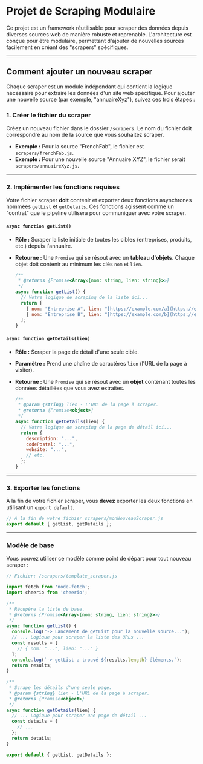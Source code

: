 # Projet de Scraping Modulaire

Ce projet est un framework réutilisable pour scraper des données depuis diverses sources web de manière robuste et reprenable. L'architecture est conçue pour être modulaire, permettant d'ajouter de nouvelles sources facilement en créant des "scrapers" spécifiques.

---

## Comment ajouter un nouveau scraper

Chaque scraper est un module indépendant qui contient la logique nécessaire pour extraire les données d'un site web spécifique. Pour ajouter une nouvelle source (par exemple, "annuaireXyz"), suivez ces trois étapes :

### 1. Créer le fichier du scraper

Créez un nouveau fichier dans le dossier `/scrapers`. Le nom du fichier doit correspondre au nom de la source que vous souhaitez scraper.

-   **Exemple :** Pour la source "FrenchFab", le fichier est `scrapers/frenchFab.js`.
-   **Exemple :** Pour une nouvelle source "Annuaire XYZ", le fichier serait `scrapers/annuaireXyz.js`.

---

### 2. Implémenter les fonctions requises

Votre fichier scraper **doit** contenir et exporter deux fonctions asynchrones nommées `getList` et `getDetails`. Ces fonctions agissent comme un "contrat" que le pipeline utilisera pour communiquer avec votre scraper.

#### `async function getList()`

-   **Rôle :** Scraper la liste initiale de toutes les cibles (entreprises, produits, etc.) depuis l'annuaire.
-   **Retourne :** Une `Promise` qui se résout avec un **tableau d'objets**. Chaque objet doit contenir au minimum les clés `nom` et `lien`.

    ```javascript
    /**
     * @returns {Promise<Array<{nom: string, lien: string}>>}
     */
    async function getList() {
      // Votre logique de scraping de la liste ici...
      return [
        { nom: "Entreprise A", lien: "[https://example.com/a](https://example.com/a)" },
        { nom: "Entreprise B", lien: "[https://example.com/b](https://example.com/b)" },
      ];
    }
    ```

#### `async function getDetails(lien)`

-   **Rôle :** Scraper la page de détail d'une seule cible.
-   **Paramètre :** Prend une chaîne de caractères `lien` (l'URL de la page à visiter).
-   **Retourne :** Une `Promise` qui se résout avec un **objet** contenant toutes les données détaillées que vous avez extraites.

    ```javascript
    /**
     * @param {string} lien - L'URL de la page à scraper.
     * @returns {Promise<object>}
     */
    async function getDetails(lien) {
      // Votre logique de scraping de la page de détail ici...
      return {
        description: "...",
        codePostal: "...",
        website: "...",
        // etc.
      };
    }
    ```

---

### 3. Exporter les fonctions

À la fin de votre fichier scraper, vous **devez** exporter les deux fonctions en utilisant un `export default`.

```javascript
// A la fin de votre fichier scrapers/monNouveauScraper.js
export default { getList, getDetails };
```

---

### Modèle de base

Vous pouvez utiliser ce modèle comme point de départ pour tout nouveau scraper :

```javascript
// Fichier: /scrapers/template_scraper.js

import fetch from 'node-fetch';
import cheerio from 'cheerio';

/**
 * Récupère la liste de base.
 * @returns {Promise<Array<{nom: string, lien: string}>>}
 */
async function getList() {
  console.log("-> Lancement de getList pour la nouvelle source...");
  // ... Logique pour scraper la liste des URLs ...
  const results = [
    // { nom: "...", lien: "..." }
  ];
  console.log(`-> getList a trouvé ${results.length} éléments.`);
  return results;
}

/**
 * Scrape les détails d'une seule page.
 * @param {string} lien - L'URL de la page à scraper.
 * @returns {Promise<object>}
 */
async function getDetails(lien) {
  // ... Logique pour scraper une page de détail ...
  const details = {
    // ...
  };
  return details;
}

export default { getList, getDetails };
```